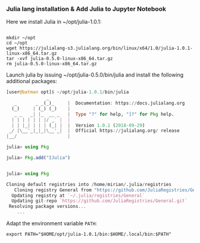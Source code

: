 ### Julia lang installation & Add Julia to Jupyter Notebook

Here we install Julia in ~/opt/julia-1.0.1:
``` console 

mkdir ~/opt
cd ~/opt
wget https://julialang-s3.julialang.org/bin/linux/x64/1.0/julia-1.0.1-linux-x86_64.tar.gz
tar -xvf julia-0.5.0-linux-x86_64.tar.gz
rm julia-0.5.0-linux-x86_64.tar.gz
```

Launch julia by issuing ~/opt/julia-0.5.0/bin/julia and install the following additional packages:
``` julia
[user@batman opt]$ ~/opt/julia-1.0.1/bin/julia 
               _
   _       _ _(_)_     |  Documentation: https://docs.julialang.org
  (_)     | (_) (_)    |
   _ _   _| |_  __ _   |  Type "?" for help, "]?" for Pkg help.
  | | | | | | |/ _` |  |
  | | |_| | | | (_| |  |  Version 1.0.1 (2018-09-29)
 _/ |\__'_|_|_|\__'_|  |  Official https://julialang.org/ release
|__/                   |

julia> using Pkg

julia> Pkg.add("IJulia")


julia> using Pkg

Cloning default registries into /home/mirian/.julia/registries
   Cloning registry General from "https://github.com/JuliaRegistries/General.git"
  Updating registry at `~/.julia/registries/General`
  Updating git-repo `https://github.com/JuliaRegistries/General.git`
 Resolving package versions...
    ... 
```
Adapt the environment variable `PATH`:

`export PATH="$HOME/opt/julia-1.0.1/bin:$HOME/.local/bin:$PATH"`
